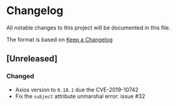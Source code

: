 # Changelog

All notable changes to this project will be documented in this file.

The format is based on [Keep a Changelog](https://keepachangelog.com/en/1.0.0/)

## [Unreleased]
### Changed
- Axios version to `0.18.1` due the CVE-2019-10742
- Fix the `subject` attribute unmarshal error: issue #32
